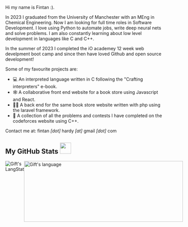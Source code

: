 Hi my name is Fintan :). 

In 2023 I graduated from the University of Manchester with an MEng in Chemical Engineering. Now I am looking for full time roles in Software Development. I love using Python to automate jobs, write deep neural nets and solve problems. I am also constantly learning about low level development in languages like C and C++.

In the summer of 2023 I completed the iO academey 12 week web develpment boot camp and since then have loved Github and open source development!

Some of my favourite projects are: 
- 💻 An interpreted language written in C following the "Crafting interpreters" e-book.
- 🕸️ A collaborative front end website for a book store using Javascript and React.
- 👨‍💻 A back end for the same book store website written with php using the laravel framework.
- 🧐 A collection of all the problems and contests I have completed on the codeforces website using C++.

Contact me at: fintan *[dot]* hardy *[at]* gmail *[dot]* com

 ##  My GitHub Stats <img src = "https://i.pinimg.com/originals/65/c4/f4/65c4f452571be1261e9c623f7da488ac.gif" width = 35px> 
 
<div style="display: flex; justify-content: space-between;">
   <img align="center" src="https://github-readme-streak-stats.herokuapp.com/?user=Natniif&theme=tokyonight" alt="Gift's LangStat" />
   <img align="center" src="https://github-readme-stats.vercel.app/api/top-langs/?username=Natniif&hide_progress=false&hide=Jupyter+Notebook&theme=tokyonight" alt="Gift's language" height="192px"  width="500px"/>
</div>

<!--
**Expand to view**
<details>
  <summary><b>:zap: GitHub Profile Stat</b></summary>
  <img src="https://github-readme-stats.anuraghazra1.vercel.app/api?username=Natniif&show_icons=true" />
</details>
<details>
  <summary><b>⚡ Recent GitHub Activity</b></summary>
  <br/>
   <a href="https://github.com/lauragift21/"><img alt="Gift' Activity Graph" src="https://activity-graph.herokuapp.com/graph?username=Natniif&custom_title=Gift's%20Contribution%20Graph&theme=react-dark" /></a>
  <br/>
</details>
-->


<!-- ## Languages
<div align=left>
  
  ![Top Langs](https://github-readme-stats.vercel.app/api/top-langs/?username=Natniif&hide_progress=false&hide=Jupyter+Notebook&theme=tokyonight)
  
</div>
-->

